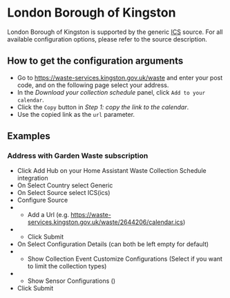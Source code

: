 # London Borough of Kingston

London Borough of Kingston is supported by the generic [ICS](/doc/source/ics.md) source. For all available configuration options, please refer to the source description.

## How to get the configuration arguments

- Go to <https://waste-services.kingston.gov.uk/waste> and enter your post code, and on the following page select your address.
- In the _Download your collection schedule_ panel, click `Add to your calendar`.
- Click the `Copy` button in _Step 1: copy the link to the calendar_.
- Use the copied link as the `url` parameter.

## Examples

### Address with Garden Waste subscription

- Click Add Hub on your Home Assistant Waste Collection Schedule integration
- On Select Country select Generic
- On Select Source select ICS(ics)
- Configure Source 
-   - Add a Url (e.g. https://waste-services.kingston.gov.uk/waste/2644206/calendar.ics)
-   - Click Submit
- On Select Configuration Details (can both be left empty for default) 
- - Show Collection Event Customize Configurations (Select if you want to limit the collection types)
- - Show Sensor Configurations ()
- Click Submit
